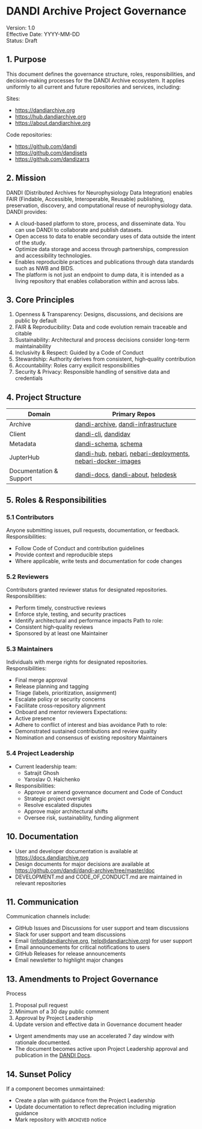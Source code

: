 # DANDI Archive Project Governance

Version: 1.0  
Effective Date: YYYY-MM-DD  
Status: Draft

## 1. Purpose

This document defines the governance structure, roles, responsibilities, and decision‑making processes for the DANDI Archive ecosystem. It applies uniformly to all current and future repositories and services, including:

Sites:
- https://dandiarchive.org
- https://hub.dandiarchive.org
- https://about.dandiarchive.org

Code repositories:
- https://github.com/dandi
- https://github.com/dandisets
- https://github.com/dandizarrs

## 2. Mission

DANDI (Distributed Archives for Neurophysiology Data Integration) enables FAIR (Findable, Accessible, Interoperable, Reusable) publishing, preservation, discovery, and computational reuse of neurophysiology data.  DANDI provides:

- A cloud-based platform to store, process, and disseminate data. You can use DANDI to collaborate and publish datasets.
- Open access to data to enable secondary uses of data outside the intent of the study.
- Optimize data storage and access through partnerships, compression and accessibility technologies.
- Enables reproducible practices and publications through data standards such as NWB and BIDS.
- The platform is not just an endpoint to dump data, it is intended as a living repository that enables collaboration within and across labs.

## 3. Core Principles

1. Openness & Transparency: Designs, discussions, and decisions are public by default
2. FAIR & Reproducibility: Data and code evolution remain traceable and citable
3. Sustainability: Architectural and process decisions consider long-term maintainability
4. Inclusivity & Respect: Guided by a Code of Conduct
5. Stewardship: Authority derives from consistent, high‑quality contribution
6. Accountability: Roles carry explicit responsibilities
7. Security & Privacy: Responsible handling of sensitive data and credentials

## 4. Project Structure

| Domain | Primary Repos |
|--------|------------------------------|
| Archive | [dandi-archive](https://github.com/dandi/dandi-archive), [dandi-infrastructure](https://github.com/dandi/dandi-infrastructure) |
| Client | [dandi-cli](https://github.com/dandi/dandi-cli), [dandidav](https://github.com/dandi/dandidav) |
| Metadata | [dandi-schema](https://github.com/dandi/dandi-schema), [schema](https://github.com/dandi/schema) |
| JupterHub | [dandi-hub](https://github.com/dandi/dandi-hub), [nebari](https://github.com/dandi/nebari), [nebari-deployments](https://github.com/dandi/nebari-deployments), [nebari-docker-images](https://github.com/dandi/nebari-docker-images) |
| Documentation & Support | [dandi-docs](https://github.com/dandi/dandi-docs), [dandi-about](https://github.com/dandi/dandi-about), [helpdesk](https://github.com/dandi/helpdesk) |

## 5. Roles & Responsibilities

### 5.1 Contributors
Anyone submitting issues, pull requests, documentation, or feedback.  
Responsibilities:
- Follow Code of Conduct and contribution guidelines
- Provide context and reproducible steps
- Where applicable, write tests and documentation for code changes

### 5.2 Reviewers
Contributors granted reviewer status for designated repositories.  
Responsibilities:
- Perform timely, constructive reviews
- Enforce style, testing, and security practices
- Identify architectural and performance impacts
Path to role:
- Consistent high‑quality reviews
- Sponsored by at least one Maintainer

### 5.3 Maintainers
Individuals with merge rights for designated repositories.  
Responsibilities:
- Final merge approval
- Release planning and tagging
- Triage (labels, prioritization, assignment)
- Escalate policy or security concerns
- Facilitate cross‑repository alignment
- Onboard and mentor reviewers
Expectations:
- Active presence
- Adhere to conflict of interest and bias avoidance
Path to role:
- Demonstrated sustained contributions and review quality
- Nomination and consensus of existing repository Maintainers

### 5.4 Project Leadership
- Current leadership team:
    - Satrajit Ghosh
    - Yaroslav O. Halchenko
- Responsibilities:
    - Approve or amend governance document and Code of Conduct
    - Strategic project oversight
    - Resolve escalated disputes
    - Approve major architectural shifts
    - Oversee risk, sustainability, funding alignment

## 10. Documentation

- User and developer documentation is available at https://docs.dandiarchive.org
- Design documents for major decisions are available at https://github.com/dandi/dandi-archive/tree/master/doc
- DEVELOPMENT.md and CODE_OF_CONDUCT.md are maintained in relevant repositories

## 11. Communication

Communication channels include:
- GitHub Issues and Discussions for user support and team discussions
- Slack for user support and team discussions
- Email (info@dandiarchive.org, help@dandiarchive.org) for user support
- Email announcements for critical notifications to users
- GitHub Releases for release announcements
- Email newsletter to highlight major changes


## 13. Amendments to Project Governance

Process
1. Proposal pull request
2. Minimum of a 30 day public comment
3. Approval by Project Leadership
4. Update version and effective data in Governance document header

- Urgent amendments may use an accelerated 7 day window with rationale documented.
- The document becomes active upon Project Leadership approval and publication in the [DANDI Docs](https://docs.dandiarchive.org/).

## 14. Sunset Policy

If a component becomes unmaintained:
- Create a plan with guidance from the Project Leadership
- Update documentation to reflect deprecation including migration guidance
- Mark repository with `ARCHIVED` notice


